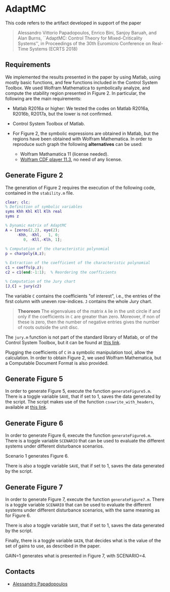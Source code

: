 # AdaptMC
This code refers to the artifact developed in support of the paper

>Alessandro Vittorio Papadopoulos, Enrico Bini, Sanjoy Baruah, and Alan Burns, ``AdaptMC: Control Theory for Mixed-Criticality Systems'', in Proceedings of the 30th Euromicro Conference on Real-Time Systems (ECRTS 2018)


## Requirements
We implemented the results presented in the paper by using Matlab, using mostly basic functions, and few functions included in the Control System Toolbox. We used Wolfram Mathematica to symbolically analyze, and compute the stability region presented in Figure 2. In particular, the following are the main requirements:

* Matlab R2016a or higher: We tested the codes on Matlab R2016a, R2016b, R2017a, but the lower is not confirmed.
* Control System Toolbox of Matlab.

* For Figure 2, the symbolic expressions are obtained in Matlab, but the regions have been obtained with Wolfram Mathematica. In order to reproduce such graph the following **alternatives** can be used:
  * Wolfram Mathamatica 11 (license needed).
  * [Wolfram CDF player 11.3](https://www.wolfram.com/cdf-player/), no need of any license.

## Generate Figure 2
The generation of Figure 2 requires the execution of the following code, contained in the `stability.m` file. 

```matlab
clear; clc;
% Definition of symbolic variables
syms Khh Khl Kll Klh real
syms z

% Dynamic matrix of AdaptMC
A = [zeros(2,2), eye(2);
     -Khh, -Khl,   1, 0;
        0, -Kll,-Klh, 1];
 
% Computation of the characteristic polynomial
p = charpoly(A,z);

% Extraction of the coefficient of the characteristic polynomial
c1 = coeffs(p,z);
c2 = c1(end:-1:1);  % Reordering the coefficients

% Computation of the Jury chart
[J,C] = jury(c2)
```

The variable `C` contains the coefficients "of interest", i.e., the entries of the first column with uneven row-indices. `J` contains the whole Jury chart.

>**Theoreom**
>The eigenvalues of the matrix `A` lie in the unit circle if and only if the coefficients in `C` are greater than zero. Moreover, if non of these is zero, then the number of negative entries gives the number of roots outside the unit disc.


The `jury.m` function is not part of the standard library of Matlab, or of the Control System Toolbox, but it can be found at [this link](https://se.mathworks.com/matlabcentral/fileexchange/13904-jury).

Plugging the coefficients of `C` in a symbolic manipulation tool, allow the calculation. In order to obtain Figure 2, we used Wolfram Mathematica, but a Computable Document Format is also provided.

## Generate Figure 5
In order to generate Figure 5, execute the function `generateFigure5.m`. There is a toggle variable `SAVE`, that if set to 1, saves the data generated by the script. The script makes use of the function `csvwrite_with_headers`, available at [this link](https://se.mathworks.com/matlabcentral/fileexchange/29933-csv-with-column-headers).

## Generate Figure 6
In order to generate Figure 6, execute the function `generateFigure6.m`. There is a toggle variable `SCENARIO` that can be used to evaluate the different systems under different disturbance scenarios.

Scenario 1 generates Figure 6.

There is also a toggle variable `SAVE`, that if set to 1, saves the data generated by the script.

## Generate Figure 7
In order to generate Figure 7, execute the function `generateFigure7.m`. There is a toggle variable `SCENARIO` that can be used to evaluate the different systems under different disturbance scenarios, with the same meaning as for Figure 6.

There is also a toggle variable `SAVE`, that if set to 1, saves the data generated by the script.

Finally, there is a toggle variable `GAIN`, that decides what is the value of the set of gains to use, as described in the paper.

GAIN=1 generates what is presented in Figure 7, with SCENARIO=4.

## Contacts
* [Alessandro Papadopoulos](mailto:alessandro.papadopoulos@mdh.se)